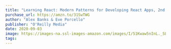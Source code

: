 ```yaml
---
title: "Learning React: Modern Patterns for Developing React Apps, 2nd Edition"
purchase_url: https://amzn.to/31SwTWG
author: "Alex Banks & Eve Porcello"
publisher: "O'Reilly Media"
date: 2020-09-03
image: https://images-na.ssl-images-amazon.com/images/I/51Kwaw5nInL._SL75_.jpg
tags:
---
```


